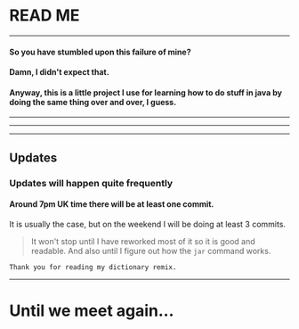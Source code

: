 # READ ME
---
#### So you have stumbled upon this failure of mine?
#### Damn, I didn't expect that.
#### Anyway, this is a little project I use for learning how to do stuff in java by doing the same thing over and over, I guess.
---
---
---
## Updates
### Updates will happen quite frequently
#### Around 7pm UK time there will be at least one commit.
It is usually the case, but on the weekend I will be doing at least 3 commits.
>It won't stop until I have reworked most of it so it is good and readable.
>And also until I figure out how the `jar` command works.
```
Thank you for reading my dictionary remix.
```
--- 
Until we meet again...
===
